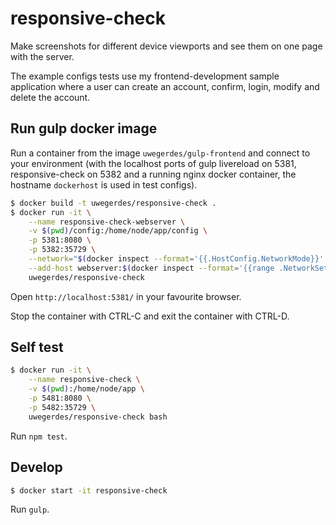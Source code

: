 # responsive-check

Make screenshots for different device viewports and see them on one page with the server.

The example configs tests use my frontend-development sample application where a user can create an account, confirm, login, modify and delete the account.

## Run gulp docker image

Run a container from the image `uwegerdes/gulp-frontend` and connect to your environment (with the localhost ports of gulp livereload on 5381, responsive-check on 5382 and a running nginx docker container, the hostname `dockerhost` is used in test configs).

```bash
$ docker build -t uwegerdes/responsive-check .
$ docker run -it \
	--name responsive-check-webserver \
	-v $(pwd)/config:/home/node/app/config \
	-p 5381:8080 \
	-p 5382:35729 \
	--network="$(docker inspect --format='{{.HostConfig.NetworkMode}}' webserver)" \
	--add-host webserver:$(docker inspect --format='{{range .NetworkSettings.Networks}}{{.IPAddress}} {{end}}' webserver) \
	uwegerdes/responsive-check
```

Open `http://localhost:5381/` in your favourite browser.

Stop the container with CTRL-C and exit the container with CTRL-D.

## Self test

```bash
$ docker run -it \
	--name responsive-check \
	-v $(pwd):/home/node/app \
	-p 5481:8080 \
	-p 5482:35729 \
	uwegerdes/responsive-check bash
```

Run `npm test`.

## Develop

```bash
$ docker start -it responsive-check
```

Run `gulp`.
